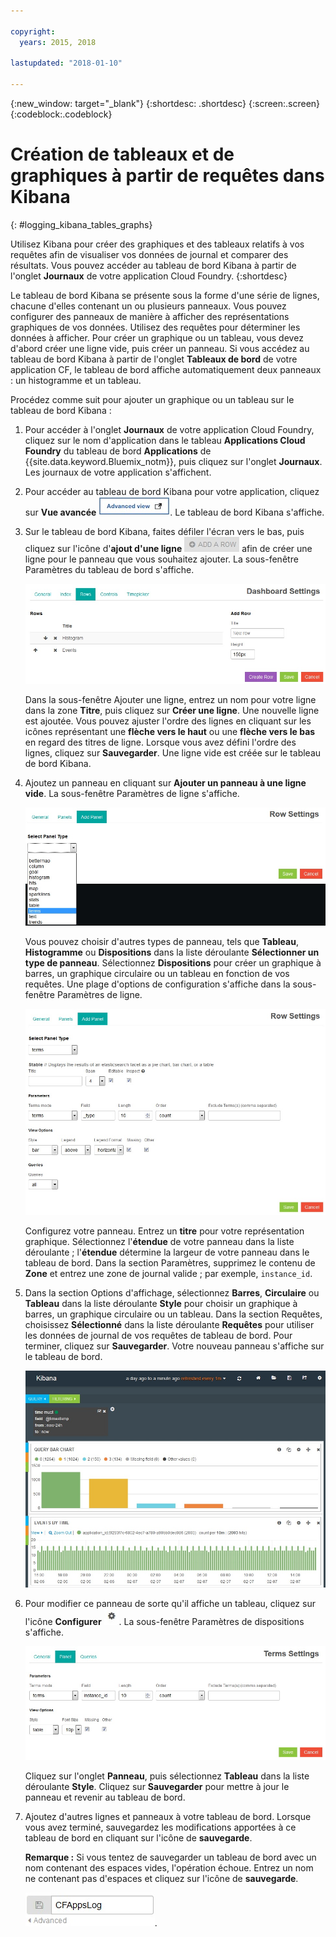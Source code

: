 ```yaml
---

copyright:
  years: 2015, 2018

lastupdated: "2018-01-10"

---
```

{:new_window: target="_blank"}
{:shortdesc: .shortdesc}
{:screen:.screen}
{:codeblock:.codeblock}


# Création de tableaux et de graphiques à partir de requêtes dans Kibana
{: #logging_kibana_tables_graphs}


Utilisez Kibana pour créer des graphiques et des tableaux relatifs à vos requêtes afin de visualiser vos données de journal et comparer des résultats. Vous pouvez accéder au tableau de bord Kibana à partir de l'onglet **Journaux** de votre application Cloud Foundry. 
{:shortdesc}

Le tableau de bord Kibana se présente sous la forme d'une série de lignes, chacune d'elles contenant un ou plusieurs panneaux. Vous pouvez configurer des panneaux de manière à afficher des représentations graphiques de vos données. Utilisez des requêtes pour déterminer les données à afficher. Pour créer un graphique ou un tableau, vous devez d'abord créer une ligne vide, puis créer un panneau. Si vous accédez au tableau de bord Kibana à partir de l'onglet **Tableaux de bord** de votre application CF, le tableau de bord affiche automatiquement deux panneaux : un histogramme et un tableau.

Procédez comme suit pour ajouter un graphique ou un tableau sur le tableau de bord Kibana :

1. Pour accéder à l'onglet **Journaux** de votre application Cloud Foundry, cliquez sur le nom d'application dans le tableau **Applications Cloud Foundry** du tableau de bord **Applications** de {{site.data.keyword.Bluemix_notm}}, puis cliquez sur l'onglet **Journaux**. Les journaux de votre application s'affichent.

2. Pour accéder au tableau de bord Kibana pour votre application, cliquez sur **Vue avancée** ![Lien Vue avancée](images/logging_advanced_view.jpg "Lien Vue avancée"). Le tableau de bord Kibana s'affiche.

3. Sur le tableau de bord Kibana, faites défiler l'écran vers le bas, puis cliquez sur l'icône d'**ajout d'une ligne** ![Icône d'ajout d'une ligne](images/logging_add_row.jpg "Icône d'ajout d'une ligne") afin de créer une ligne pour le panneau que vous souhaitez ajouter. La sous-fenêtre Paramètres du tableau de bord s'affiche. 
	
	![Sous-fenêtre Paramètres du tableau de bord](images/logging_dashboard_settings.jpg "Sous-fenêtre Paramètres du tableau de bord")
	
	Dans la sous-fenêtre Ajouter une ligne, entrez un nom pour votre ligne dans la zone **Titre**, puis cliquez sur **Créer une ligne**. Une nouvelle ligne est ajoutée. Vous pouvez ajuster l'ordre des lignes en cliquant sur les icônes représentant une **flèche vers le haut** ou une **flèche vers le bas** en regard des titres de ligne. Lorsque vous avez défini l'ordre des lignes, cliquez sur **Sauvegarder**. Une ligne vide est créée sur le tableau de bord Kibana.

4. Ajoutez un panneau en cliquant sur **Ajouter un panneau à une ligne vide**. La sous-fenêtre Paramètres de ligne s'affiche.

    ![Sous-fenêtre Paramètres de ligne](images/logging_row_settings.jpg "Sous-fenêtre Paramètres de ligne")
	
	Vous pouvez choisir d'autres types de panneau, tels que **Tableau**, **Histogramme** ou **Dispositions** dans la liste déroulante **Sélectionner un type de panneau**. Sélectionnez **Dispositions** pour créer un graphique à barres, un graphique circulaire ou un tableau en fonction de vos requêtes. Une plage d'options de configuration s'affiche dans la sous-fenêtre Paramètres de ligne.
	
	![Ajout d'un panneau au panneau des paramètres de ligne](images/logging_add_panel.jpg "Ajout d'un panneau au panneau des paramètres de ligne")
	
	Configurez votre panneau. Entrez un **titre** pour votre représentation graphique. Sélectionnez l'**étendue** de votre panneau dans la liste déroulante ; l'**étendue** détermine la largeur de votre panneau dans le tableau de bord. Dans la section Paramètres, supprimez le contenu de **Zone** et entrez une zone de journal valide ; par exemple, `instance_id`. 

5. Dans la section Options d'affichage, sélectionnez **Barres**, **Circulaire** ou **Tableau** dans la liste déroulante **Style** pour choisir un graphique à barres, un graphique circulaire ou un tableau. Dans la section Requêtes, choisissez **Sélectionné** dans la liste déroulante **Requêtes** pour utiliser les données de journal de vos requêtes de tableau de bord. Pour terminer, cliquez sur **Sauvegarder**. Votre nouveau panneau s'affiche sur le tableau de bord.

	![Tableau de bord affichant un diagramme à barres](images/logging_bar_chart_panel.jpg "Tableau de bord affichant un panneau contenant un diagramme à barres")
	
6. Pour modifier ce panneau de sorte qu'il affiche un tableau, cliquez sur l'icône **Configurer** ![Icône Configurer](images/logging_dashboard_config_panel.jpg "Icône Configurer"). La sous-fenêtre Paramètres de dispositions s'affiche. 

	![Sous-fenêtre Paramètres de dispositions](images/logging_terms_settings.jpg "Sous-fenêtre Paramètres de dispositions")
	
	Cliquez sur l'onglet **Panneau**, puis sélectionnez **Tableau** dans la liste déroulante **Style**. Cliquez sur **Sauvegarder** pour mettre à jour le panneau et revenir au tableau de bord.

7. Ajoutez d'autres lignes et panneaux à votre tableau de bord. Lorsque vous avez terminé, sauvegardez les modifications apportées à ce tableau de bord en cliquant sur l'icône de **sauvegarde**.

    **Remarque :** Si vous tentez de sauvegarder un tableau de bord avec un nom contenant des espaces vides, l'opération échoue. Entrez un nom ne contenant pas d'espaces et cliquez sur l'icône de **sauvegarde**.

    ![Sauvegarde d'un nom de tableau de bord](images/logging_save_dashboard.jpg "Sauvegarde d'un nom de tableau de bord").


